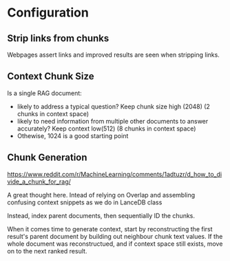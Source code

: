 # Configuration

## Strip links from chunks
Webpages assert links and improved results are seen when stripping links.


## Context Chunk Size
Is a single RAG document:
* likely to address a typical question? Keep chunk size high (2048) (2 chunks in context space)
* likely to need information from multiple other documents to answer accurately? Keep context low(512) (8 chunks in context space)
* Othewise, 1024 is a good starting point

## Chunk Generation
https://www.reddit.com/r/MachineLearning/comments/1adtuzr/d_how_to_divide_a_chunk_for_rag/

A great thought here. Intead of relying on Overlap and assembling confusing context snippets as we do in LanceDB class

Instead, index parent documents, then sequentially ID the chunks.

When it comes time to generate context, start by reconstructing the first result's parent document by building out neighbour chunk text values. If the whole document was reconstructued, and if context space still exists, move on to the next ranked result.

